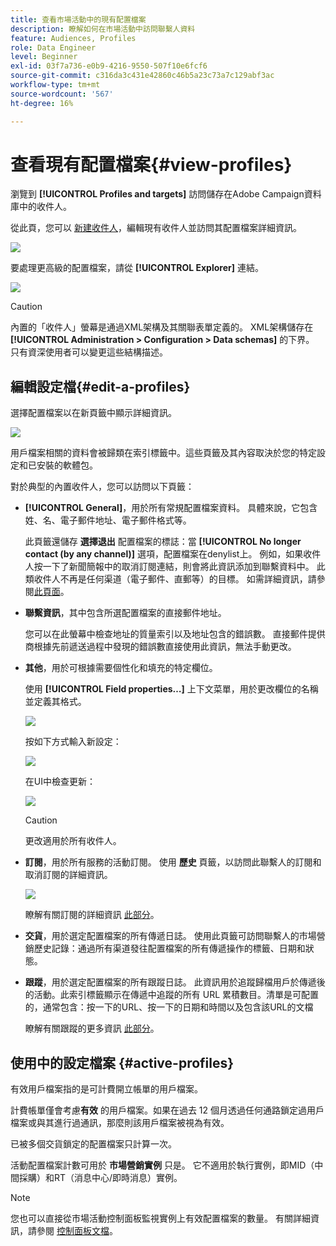 ```yaml
---
title: 查看市場活動中的現有配置檔案
description: 瞭解如何在市場活動中訪問聯繫人資料
feature: Audiences, Profiles
role: Data Engineer
level: Beginner
exl-id: 03f7a736-e0b9-4216-9550-507f10e6fcf6
source-git-commit: c316da3c431e42860c46b5a23c73a7c129abf3ac
workflow-type: tm+mt
source-wordcount: '567'
ht-degree: 16%

---
```


# 查看現有配置檔案{#view-profiles}

瀏覽到 **[!UICONTROL Profiles and targets]** 訪問儲存在Adobe Campaign資料庫中的收件人。

從此頁，您可以 [新建收件人](create-profiles.md)，編輯現有收件人並訪問其配置檔案詳細資訊。

![](assets/profiles-and-targets.png)

要處理更高級的配置檔案，請從 **[!UICONTROL Explorer]** 連結。

![](assets/recipients-in-explorer.png)


>[!CAUTION]
>
>內置的「收件人」螢幕是通過XML架構及其關聯表單定義的。 XML架構儲存在 **[!UICONTROL Administration > Configuration > Data schemas]** 的下界。 只有資深使用者可以變更這些結構描述。

## 編輯設定檔{#edit-a-profiles}

選擇配置檔案以在新頁籤中顯示詳細資訊。

![](assets/edit-a-profile.png)

用戶檔案相關的資料會被歸類在索引標籤中。這些頁籤及其內容取決於您的特定設定和已安裝的軟體包。

對於典型的內置收件人，您可以訪問以下頁籤：

* **[!UICONTROL General]**，用於所有常規配置檔案資料。 具體來說，它包含姓、名、電子郵件地址、電子郵件格式等。

   此頁籤還儲存 **選擇退出** 配置檔案的標誌：當 **[!UICONTROL No longer contact (by any channel)]** 選項，配置檔案在denylist上。 例如，如果收件人按一下了新聞簡報中的取消訂閱連結，則會將此資訊添加到聯繫資料中。 此類收件人不再是任何渠道（電子郵件、直郵等）的目標。 如需詳細資訊，請參閱[此頁面](../send/quarantines.md)。

* **聯繫資訊**，其中包含所選配置檔案的直接郵件地址。

   您可以在此螢幕中檢查地址的質量索引以及地址包含的錯誤數。 直接郵件提供商根據先前遞送過程中發現的錯誤數直接使用此資訊，無法手動更改。

* **其他**，用於可根據需要個性化和填充的特定欄位。

   使用 **[!UICONTROL Field properties…]** 上下文菜單，用於更改欄位的名稱並定義其格式。

   ![](assets/other-tab-field-properties.png)

   按如下方式輸入新設定：

   ![](assets/change-field-properties.png)

   在UI中檢查更新：

   ![](assets/other-tab-updated.png)


   >[!CAUTION]
   >更改適用於所有收件人。


* **訂閱**，用於所有服務的活動訂閱。 使用 **歷史** 頁籤，以訪問此聯繫人的訂閱和取消訂閱的詳細資訊。

   ![](assets/subscription-tab.png)

   瞭解有關訂閱的詳細資訊 [此部分](../start/subscriptions.md)。

* **交貨**，用於選定配置檔案的所有傳遞日誌。 使用此頁籤可訪問聯繫人的市場營銷歷史記錄：通過所有渠道發往配置檔案的所有傳遞操作的標籤、日期和狀態。


* **跟蹤**，用於選定配置檔案的所有跟蹤日誌。 此資訊用於追蹤歸檔用戶於傳遞後的活動。此索引標籤顯示在傳遞中追蹤的所有 URL 累積數目。清單是可配置的，通常包含：按一下的URL、按一下的日期和時間以及包含該URL的文檔

   瞭解有關跟蹤的更多資訊 [此部分](../start/tracking.md)。


## 使用中的設定檔案 {#active-profiles}

有效用戶檔案指的是可計費開立帳單的用戶檔案。

計費帳單僅會考慮&#x200B;**有效** 的用戶檔案。如果在過去 12 個月透過任何通路鎖定過用戶檔案或與其進行過通訊，那麼則該用戶檔案被視為有效。

已被多個交貨鎖定的配置檔案只計算一次。

活動配置檔案計數可用於 **市場營銷實例** 只是。 它不適用於執行實例，即MID（中間採購）和RT（消息中心/即時消息）實例。

>[!NOTE]
>
>您也可以直接從市場活動控制面板監視實例上有效配置檔案的數量。 有關詳細資訊，請參閱 [控制面板文檔](https://experienceleague.adobe.com/docs/control-panel/using/performance-monitoring/active-profiles-monitoring.html)。
